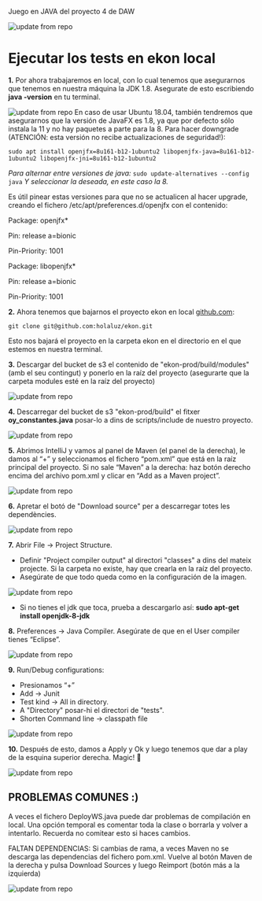 Juego en JAVA del proyecto 4 de DAW

![update from repo](jUnit5.png)
# Ejecutar los tests en ekon local
**1.** Por ahora trabajaremos en local, con lo cual tenemos que asegurarnos que tenemos en nuestra máquina la JDK 1.8. Asegurate de esto escribiendo **java -version** en tu terminal.

![update from repo](img/java_version.png)
En caso de usar Ubuntu 18.04, también tendremos que asegurarnos que la versión de JavaFX es 1.8, ya que por defecto sólo instala la 11 y no hay paquetes a parte para la 8.
Para hacer downgrade (ATENCIÓN: esta versión no recibe actualizaciones de seguridad!):

`sudo apt install openjfx=8u161-b12-1ubuntu2 libopenjfx-java=8u161-b12-1ubuntu2 libopenjfx-jni=8u161-b12-1ubuntu2`

_Para alternar entre versiones de java:_
 `sudo update-alternatives --config java`
_Y seleccionar la deseada, en este caso la 8._

Es útil pinear estas versiones para que no se actualicen al hacer upgrade, creando el fichero /etc/apt/preferences.d/openjfx con el contenido:

Package: openjfx*

Pin: release a=bionic

Pin-Priority: 1001

Package: libopenjfx*

Pin: release a=bionic

Pin-Priority: 1001

**2.** Ahora tenemos que bajarnos el proyecto ekon en local [github.com](https://github.com/):

`git clone git@github.com:holaluz/ekon.git`

Esto nos bajará el proyecto en la carpeta ekon en el directorio en el que estemos en nuestra terminal.

**3.** Descargar del bucket de s3 el contenido de "ekon-prod/build/modules" (amb el seu contingut) y ponerlo en la raíz del proyecto (asegurarte que la carpeta modules esté en la raíz del proyecto)

![update from repo](img/aws-console.png)

**4.** Descarregar del bucket de s3 "ekon-prod/build" el fitxer **oy_constantes.java** posar-lo a dins de scripts/include de nuestro proyecto.

![update from repo](img/amazonS3.png)


**5.** Abrimos IntelliJ y vamos al panel de Maven (el panel de la derecha), le damos al “+” y seleccionamos el fichero “pom.xml” que está en la raíz principal del proyecto.
Si no sale “Maven” a la derecha: haz botón derecho encima del archivo pom.xml y clicar en “Add as a Maven project”.

![update from repo](img/maven_project.png)


**6.** Apretar el botó de "Download source" per a descarregar totes les dependències.

![update from repo](img/download_source.png)
    


**7.** Abrir File -> Project Structure.
* Definir "Project compiler output" al directori "classes" a dins del mateix projecte. Si la carpeta no existe, hay que crearla en la raíz del proyecto.
* Asegúrate de que todo queda como en la configuración de la imagen.

![update from repo](img/project_settings.png)

* Si no tienes el jdk que toca, prueba a descargarlo así: **sudo apt-get install openjdk-8-jdk**

**8.** Preferences -> Java Compiler. Asegúrate de que en el User compiler tienes “Eclipse”.

![update from repo](img/java_compiler.png)

**9.** Run/Debug configurations:
* Presionamos “+”
* Add -> Junit
* Test kind -> All in directory.
* A "Directory" posar-hi el directori de "tests".
* Shorten Command line -> classpath file

![update from repo](img/jUnit.png)


**10.** Después de esto, damos a Apply y Ok y luego tenemos que dar a play de la esquina superior derecha. Magic! 🚀

![update from repo](img/apply_ok.png)

## PROBLEMAS COMUNES :)
A veces el fichero DeployWS.java puede dar problemas de compilación en local. Una opción temporal es comentar toda la clase o borrarla y volver a intentarlo. Recuerda no comitear esto si haces cambios.

FALTAN DEPENDENCIAS: Si cambias de rama, a veces Maven no se descarga las dependencias del fichero pom.xml. 
Vuelve al botón Maven de la derecha y pulsa Download Sources y luego Reimport (botón más a la izquierda)


![update from repo](img/reimport_dependencies.png)





